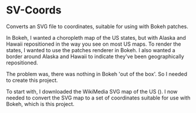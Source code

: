 # SV-Coords
Converts an SVG file to coordinates, suitable for using with Bokeh patches.

In Bokeh, I wanted a choropleth map of the US states, but with Alaska and Hawaii repositioned in the way you see on most US maps. To render the states, I wanted to use the patches renderer in Bokeh. I also wanted a border around Alaska and Hawaii to indicate they've been geographically repositioned.

The problem was, there was nothing in Bokeh 'out of the box'. So I needed to create this project.

To start with, I downloaded the WikiMedia SVG map of the US (). I now needed to convert the SVG map to a set of coordinates suitable for use with Bokeh, which is this project.


